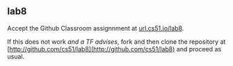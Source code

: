  
## lab8




Accept the Github Classroom assignnment at 
[url.cs51.io/lab8](http://url.cs51.io/lab8). 

If this does not work _and a TF advises_, fork and then clone the repository at 
[http://github.com/cs51/lab8](http://github.com/cs51/lab8) 
and proceed as usual.

